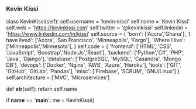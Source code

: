 ### Kevin Kissi


class KevinKissi(self):
        self.username = 'kevin-kissi'
        self.name = 'Kevin Kissi'
        self.web = 'https://kevinkissi.com'
        self.twitter = '@kevinkissi'
        self.linkedin = 'https://www.linkedin.com/in/kissi'
        self.source = {
            'born': ['Accra','Ghana'],
            'I have lived': ['Accra', 'San Francisco', 'Minneapolis', 'Fargo'],
            'Where I live': ['Minneapolis','Minnesota'],
        }
        self.code = {
            'frontend': ['HTML', 'CSS', 'JavaScript', 'Boostrap','Node.Js','React'],
            'backend': ['Python','C#', 'PHP', 'Java', 'Django'],
            'database': ['PostgreSQL', 'MySQL', 'Casandra', 'Mongo DB'],
            'devops': ['Docker', 'Nginx', 'AWS', 'Azure', 'Heroku'],
            'tools': ['GIT', 'GitHub', 'GitLab', 'Pandas'],
            'misc': ['Firebase', 'SCRUM', 'GNU/Linux']
        }
        self.architecture = ['MVC', 'Microservices']

  def __str__(self):
    return self.name


if __name__ == '__main__':
    me = KevinKissi()

